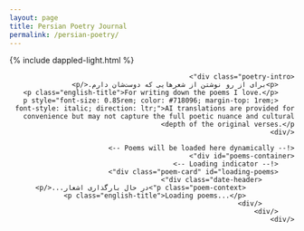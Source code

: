 ```yaml
---
layout: page
title: Persian Poetry Journal
permalink: /persian-poetry/
---
```

{% include dappled-light.html %}

<style>
@import url('https://fonts.googleapis.com/css2?family=Vazirmatn:wght@100..900&family=Noto+Naskh+Arabic:wght@400..700&display=swap');
@import url('https://cdnjs.cloudflare.com/ajax/libs/font-awesome/6.5.1/css/all.min.css');

.poetry-container {
    max-width: 900px;
    margin: 0 auto;
    direction: rtl;
    text-align: right;
}

.page-title {
    display: none;
}

.poetry-intro {
    font-family: 'Vazirmatn', sans-serif;
    font-size: 1rem;
    color: #4a5568;
    margin-bottom: 2rem;
    line-height: 1.6;
    text-align: center;
    direction: rtl;
    padding: 0 1rem;
}

.poem-card {
    border: 1px solid #e2e8f0;
    border-radius: 8px;
    padding: 1.5rem;
    margin: 2rem 0;
    background: #fff;
    box-shadow: 0 2px 6px rgba(0, 0, 0, 0.08);
    transition: all 0.3s ease;
    direction: rtl;
}

.poem-card:hover {
    box-shadow: 0 6px 20px rgba(0, 0, 0, 0.12);
    transform: translateY(-2px);
}

.date-header {
    margin-bottom: 1rem;
    border-bottom: 1px solid #e2e8f0;
    padding-bottom: 0.75rem;
    text-align: center;
}

.occasion-date {
    font-family: 'Vazirmatn', sans-serif;
    font-size: 0.9rem;
    color: #718096;
    margin: 0;
    font-weight: 400;
}

.poem-content {
    margin: 1rem 0;
}

.poem-verses {
    font-family: 'Noto Naskh Arabic', serif;
    font-size: 0.95rem;
    line-height: 1.5;
    color: #2c3e50;
    text-align: center;
    direction: rtl;
    margin: 0.75rem 0;
}

.verse {
    margin: 0.5rem 0;
    padding: 0 0.25rem;
}

.poet-attribution {
    margin-top: 1.5rem;
    padding-top: 1rem;
    border-top: 1px solid #e2e8f0;
    text-align: center;
}

.poet-name {
    font-family: 'Noto Naskh Arabic', serif;
    font-size: 1rem;
    color: #ed8936;
    font-weight: 600;
    margin: 0;
}

.poem-context {
    font-family: 'Vazirmatn', sans-serif;
    font-size: 0.85rem;
    color: #718096;
    margin-top: 0.5rem;
    line-height: 1.5;
    font-style: italic;
    direction: ltr;
    text-align: left;
}

.english-title {
    font-family: 'Inter', sans-serif;
    font-size: 0.8rem;
    color: #a0aec0;
    margin-top: 0.5rem;
    direction: ltr;
    text-align: center;
    font-style: italic;
}

/* Dark mode styles */
body.dark .poem-card {
    background: #1a202c;
    border-color: #2d3748;
}

body.dark .page-title,
body.dark .poem-verses {
    color: #e2e8f0;
}

body.dark .poetry-intro,
body.dark .occasion-date,
body.dark .poem-context,
body.dark .english-title {
    color: #a0aec0;
}

body.dark .poet-name {
    color: #ed8936;
}

body.dark .date-header,
body.dark .poet-attribution {
    border-color: #2d3748;
}

.placeholder-card {
    text-align: left;
    direction: ltr;
    background: #f7fafc;
    border-style: dashed;
}

body.dark .placeholder-card {
    background: #2d3748;
}

/* Translation features */
.translation-container {
    display: none;
    margin-top: 1rem;
    padding: 1rem;
    background: #f8f9fa;
    border-radius: 6px;
    border-left: 3px solid #ed8936;
    transition: all 0.3s ease;
    direction: ltr;
    text-align: left;
}

.translation-container.expanded {
    display: block;
    border: 1px solid #e2e8f0;
}

.translation-text {
    font-family: 'Inter', sans-serif;
    font-size: 0.85rem;
    line-height: 1.6;
    color: #2c3e50;
    margin: 0;
    font-style: italic;
}

.translation-meta {
    margin-top: 0.75rem;
    padding-top: 0.75rem;
    border-top: 1px solid #e2e8f0;
    font-size: 0.7rem;
    color: #718096;
    display: flex;
    justify-content: space-between;
    align-items: center;
}

.translate-btn {
    background: #ed8936;
    color: white;
    border: none;
    width: 32px;
    height: 32px;
    border-radius: 50%;
    font-size: 14px;
    cursor: pointer;
    transition: all 0.2s ease;
    display: flex;
    align-items: center;
    justify-content: center;
    margin: 1rem auto 0 auto;
    position: relative;
}

.translate-btn i {
    pointer-events: none;
}

.translate-btn:hover {
    background: #dd6b20;
    transform: translateY(-1px) scale(1.05);
}

.translate-btn:disabled {
    background: #a0aec0;
    cursor: not-allowed;
    transform: none;
}

.translate-btn.loading {
    color: transparent;
}

.translate-btn.loading::after {
    content: '';
    position: absolute;
    top: 50%;
    left: 50%;
    width: 16px;
    height: 16px;
    margin: -8px 0 0 -8px;
    border: 2px solid transparent;
    border-top-color: white;
    border-radius: 50%;
    animation: spin 1s linear infinite;
}

/* Advanced Loading Animation */
.loading-container {
    display: none;
    margin-top: 1rem;
    padding: 1.5rem;
    background: #f8f9fa;
    border-radius: 8px;
    border-left: 3px solid #ed8936;
    opacity: 0;
    transition: all 0.3s ease;
}

.loading-container.show {
    display: block;
    opacity: 1;
}

.loading-text {
    font-family: 'Vazirmatn', 'Inter', sans-serif;
    font-size: 0.9rem;
    font-weight: 400;
    color: #4a5568;
    text-align: center;
    margin-bottom: 1.5rem;
    letter-spacing: 0.02em;
}

.loading-bars {
    display: flex;
    flex-direction: column;
    gap: 6px;
    width: 100%;
    max-width: 280px;
    margin: 0 auto;
}

.loading-bar {
    height: 4px;
    border-radius: 2px;
    overflow: hidden;
    background: rgba(237, 137, 54, 0.15);
}

.loading-bar:nth-child(1) {
    width: 100%;
}

.loading-bar:nth-child(2) {
    width: 85%;
    margin-left: auto;
}

.loading-bar:nth-child(3) {
    width: 70%;
}

.loading-progress {
    height: 100%;
    border-radius: 2px;
    background: linear-gradient(90deg, 
        #ed8936 0%, 
        #f6ad55 25%, 
        #48bb78 50%, 
        #38b2ac 75%, 
        #4299e1 100%
    );
    animation: loading-wave 2s ease-in-out infinite;
    transform-origin: left;
}

.loading-bar:nth-child(1) .loading-progress {
    animation-delay: 0s;
}

.loading-bar:nth-child(2) .loading-progress {
    animation-delay: 0.3s;
}

.loading-bar:nth-child(3) .loading-progress {
    animation-delay: 0.6s;
}

@keyframes loading-wave {
    0% {
        transform: scaleX(0);
        opacity: 0.8;
    }
    50% {
        transform: scaleX(1);
        opacity: 1;
    }
    100% {
        transform: scaleX(0);
        opacity: 0.8;
    }
}

@keyframes spin {
    0% { transform: rotate(0deg); }
    100% { transform: rotate(360deg); }
}

/* Dark mode adjustments for loading */
body.dark .loading-container {
    background: #2d3748;
    border-left-color: #ed8936;
}

body.dark .loading-text {
    color: #e2e8f0;
}

body.dark .loading-bar {
    background: rgba(237, 137, 54, 0.2);
}

body.dark .loading-progress {
    background: linear-gradient(90deg, 
        #ed8936 0%, 
        #f6ad55 25%, 
        #68d391 50%, 
        #4fd1c7 75%, 
        #63b3ed 100%
    );
}

/* Responsive loading animation */
@media (max-width: 768px) {
    .loading-bars {
        max-width: 240px;
    }
    
    .loading-text {
        font-size: 0.85rem;
        margin-bottom: 1rem;
    }
    
    .loading-container {
        padding: 1rem;
    }
}

.dynamic-date {
    font-family: 'Vazirmatn', sans-serif;
    font-size: 0.8rem;
    color: #ed8936;
    margin-top: 0.25rem;
    direction: rtl;
}

/* Dark mode for translation features */
body.dark .translation-container {
    background: #2d3748;
    border-left-color: #ed8936;
}

body.dark .translation-container.expanded {
    border-color: #4a5568;
}

body.dark .translation-text {
    color: #e2e8f0;
}

body.dark .translation-meta {
    border-top-color: #4a5568;
    color: #a0aec0;
}

body.dark .translate-btn {
    background: #ed8936;
}

body.dark .translate-btn:hover {
    background: #dd6b20;
}

/* Responsive design */
@media (max-width: 768px) {
    .poetry-container {
        padding: 0 0.75rem;
    }
    
    .poem-card {
        padding: 1rem;
        margin: 1.5rem 0;
    }
    
    .page-title {
        font-size: 2rem;
    }
    
    .poem-verses {
        font-size: 0.9rem;
        line-height: 1.4;
    }
    
    .poetry-intro {
        padding: 0 0.75rem;
    }
}

/* Print styles */
@media print {
    .poem-card {
        border: 1px solid #ccc;
        box-shadow: none;
        page-break-inside: avoid;
        margin: 1rem 0;
    }
}
</style>

<div class="poetry-container">
    <h1 class="page-title">رونویسی شعر فارسی</h1>
    
    <div class="poetry-intro">
        <p>برای از رو نوشتن از شعرهایی که دوست‌شان دارم.</p>
        <p class="english-title">For writing down the poems I love.</p>
        <p style="font-size: 0.85rem; color: #718096; margin-top: 1rem; font-style: italic; direction: ltr;">AI translations are provided for convenience but may not capture the full poetic nuance and cultural depth of the original verses.</p>
    </div>

    <!-- Poems will be loaded here dynamically -->
    <div id="poems-container">
        <!-- Loading indicator -->
        <div class="poem-card" id="loading-poems">
            <div class="date-header">
                <p class="poem-context">در حال بارگذاری اشعار...</p>
                <p class="english-title">Loading poems...</p>
            </div>
        </div>
    </div>
</div>

<script>
// Persian date utilities
function toPersianDigits(str) {
    const persianDigits = '۰۱۲۳۴۵۶۷۸۹';
    return str.replace(/[0-9]/g, (w) => persianDigits[+w]);
}

function getDualCalendarDate(dateString) {
    // If no date provided, use today's date
    const targetDate = dateString ? new Date(dateString) : new Date();
    
    // Get Persian date
    const persianDate = targetDate.toLocaleDateString('fa-IR-u-ca-persian', {
        year: 'numeric',
        month: 'long',
        day: 'numeric'
    });
    
    // Get Gregorian date in Persian/English format
    const gregorianDate = targetDate.toLocaleDateString('en-US', {
        year: 'numeric',
        month: 'long', 
        day: 'numeric'
    });
    
    // Convert to Persian digits for Persian date
    const persianDateFormatted = toPersianDigits(persianDate);
    
    return `${persianDateFormatted} / ${gregorianDate}`;
}

// Initialize dynamic dates
function initializeDynamicDates() {
    const dynamicDates = document.querySelectorAll('.dynamic-date');
    
    dynamicDates.forEach(element => {
        // Find the parent poem card and get its date
        const poemCard = element.closest('.poem-card');
        let dateString = poemCard ? poemCard.getAttribute('data-date') : null;
        
        // If no date attribute exists, auto-assign today's date and store it
        if (!dateString && poemCard) {
            const today = new Date().toISOString().split('T')[0]; // YYYY-MM-DD format
            const poemKey = `poem_date_${getPoemIdentifier(poemCard)}`;
            
            // Check if we've already stored a date for this poem
            const storedDate = localStorage.getItem(poemKey);
            if (storedDate) {
                dateString = storedDate;
            } else {
                // First time seeing this poem, store today's date
                dateString = today;
                localStorage.setItem(poemKey, dateString);
            }
        }
        
        // Get the dual calendar date for this specific poem
        const dualDate = getDualCalendarDate(dateString);
        
        element.innerHTML = `
            <div style="font-size: 0.75rem; color: #718096; margin-top: 0.25rem;">
                ${dualDate}
            </div>
        `;
    });
}

// Generate a unique identifier for a poem based on its content
function getPoemIdentifier(poemCard) {
    const poetName = poemCard.querySelector('.poet-name')?.textContent || '';
    const firstVerse = poemCard.querySelector('.verse')?.textContent || '';
    // Create a simple hash from poet name and first verse
    const content = (poetName + firstVerse).replace(/\s+/g, '');
    return btoa(unescape(encodeURIComponent(content))).slice(0, 16);
}

// Loading animation functions
function showLoadingAnimation(poemCard) {
    // Remove any existing loading animation
    hideLoadingAnimation(poemCard);
    
    // Create loading container
    const container = document.createElement('div');
    container.className = 'loading-container';
    container.id = 'translation-loading';
    
    const text = document.createElement('div');
    text.className = 'loading-text';
    text.textContent = 'ترجمه در حال انجام... / Translating...';
    
    const barsContainer = document.createElement('div');
    barsContainer.className = 'loading-bars';
    
    // Create three loading bars
    for (let i = 0; i < 3; i++) {
        const bar = document.createElement('div');
        bar.className = 'loading-bar';
        
        const progress = document.createElement('div');
        progress.className = 'loading-progress';
        
        bar.appendChild(progress);
        barsContainer.appendChild(bar);
    }
    
    container.appendChild(text);
    container.appendChild(barsContainer);
    
    // Insert after the translate button
    const translateBtn = poemCard.querySelector('.translate-btn');
    translateBtn.parentNode.insertBefore(container, translateBtn.nextSibling);
    
    // Animate in
    requestAnimationFrame(() => {
        container.classList.add('show');
    });
}

function hideLoadingAnimation(poemCard) {
    const container = poemCard.querySelector('#translation-loading');
    if (container) {
        container.classList.remove('show');
        setTimeout(() => {
            if (container.parentNode) {
                container.parentNode.removeChild(container);
            }
        }, 300);
    }
}

// Translation functionality
async function translatePoem(button) {
    console.log('translatePoem called', button);
    const poemCard = button.closest('.poem-card');
    const poemVersesElement = poemCard.querySelector('.poem-verses');
    const poetName = poemCard.querySelector('.poet-name')?.textContent || '';
    const translationContainer = poemCard.querySelector('.translation-container');
    const translationText = poemCard.querySelector('.translation-text');
    const translationModel = poemCard.querySelector('.translation-model');
    const translationTime = poemCard.querySelector('.translation-time');
    
    // Get poem text
    const verses = Array.from(poemVersesElement.querySelectorAll('.verse'))
        .map(verse => verse.textContent.trim())
        .filter(text => text.length > 0)
        .join('\n');
    
    if (!verses) {
        alert('شعری برای ترجمه یافت نشد');
        return;
    }
    
    // Check cache
    const cacheKey = `translation_${btoa(unescape(encodeURIComponent(verses))).slice(0, 20)}`;
    const cached = localStorage.getItem(cacheKey);
    
    if (cached && !button.getAttribute('data-retranslate')) {
        try {
            const cachedData = JSON.parse(cached);
            showTranslation(translationContainer, translationText, translationModel, translationTime, cachedData);
            button.setAttribute('data-retranslate', 'true');
            button.title = 'ترجمه دوباره / Retranslate';
            return;
        } catch (e) {
            // Invalid cache, continue with new translation
            localStorage.removeItem(cacheKey);
        }
    }
    
    // Set loading state
    button.classList.add('loading');
    button.disabled = true;
    const originalTitle = button.title;
    button.title = 'در حال ترجمه...';
    
    // Show advanced loading animation
    showLoadingAnimation(poemCard);
    
    try {
        // Direct call to Groq API with placeholder (replaced during build)
        const controller = new AbortController();
        const timeoutId = setTimeout(() => controller.abort(), 30000); // 30 second timeout
        
        const response = await fetch('https://api.groq.com/openai/v1/chat/completions', {
            method: 'POST',
            headers: {
                'Authorization': 'Bearer GROQ_API_KEY_PLACEHOLDER',
                'Content-Type': 'application/json'
            },
            body: JSON.stringify({
                model: "llama3-70b-8192",
                messages: [
                    {
                        role: "system",
                        content: `You are a Persian poetry expert and translator. Translate the following Persian poem into English while:
1. Preserving the poetic beauty and emotional essence
2. Maintaining cultural context and metaphors
3. Keeping the structure readable but poetic
4. Providing a flowing, literary translation rather than literal word-for-word
${poetName ? `5. Consider this is by ${poetName} - factor in their style and era` : ''}

Respond only with the English translation, no explanations.`
                    },
                    {
                        role: "user",
                        content: verses
                    }
                ],
                temperature: 0.7,
                max_tokens: 1000
            }),
            signal: controller.signal
        });
        
        clearTimeout(timeoutId);
        
        if (!response.ok) {
            const errorData = await response.json().catch(() => ({}));
            throw new Error(`API Error ${response.status}: ${errorData.error?.message || 'Network request failed'}`);
        }
        
        const data = await response.json();
        const translation = data.choices[0].message.content.trim();
        const model = 'llama3-70b-8192';
        
        const result = {
            translation,
            model: model,
            timestamp: new Date().toISOString()
        };
        
        // Cache the result
        localStorage.setItem(cacheKey, JSON.stringify(result));
        
        // Show translation
        showTranslation(translationContainer, translationText, translationModel, translationTime, result);
        button.setAttribute('data-retranslate', 'true');
        button.title = 'ترجمه دوباره / Retranslate';
        
    } catch (error) {
        console.error('Translation error:', error);
        
        let errorMessage = error.message;
        let fallbackTranslation = null;
        
        // Handle different types of errors with helpful messages
        if (error.name === 'AbortError') {
            errorMessage = 'درخواست زمان زیادی طول کشید / Request timed out';
        } else if (error.message.includes('Load failed') || error.message.includes('Network request failed') || error.message.includes('Failed to fetch')) {
            errorMessage = 'مشکل اتصال به اینترنت / Network connection issue';
            // Provide a sample translation for mobile users
            fallbackTranslation = {
                translation: "Sample translation: This beautiful Persian verse speaks of love, loss, and the human condition. (Network unavailable - showing demo)",
                model: 'offline-demo',
                timestamp: new Date().toISOString()
            };
        } else if (error.message.includes('API Error')) {
            errorMessage = 'خطای سرویس ترجمه / Translation service error';
        }
        
        if (fallbackTranslation) {
            // Show fallback translation instead of error
            showTranslation(translationContainer, translationText, translationModel, translationTime, fallbackTranslation);
            button.setAttribute('data-retranslate', 'true');
            button.title = 'ترجمه دوباره / Retranslate';
        } else {
            // Show error message
            translationText.textContent = `خطا در ترجمه: ${errorMessage}`;
            translationText.style.color = '#e53e3e';
            translationModel.textContent = 'خطا رخ داده / Error occurred';
            translationTime.textContent = new Date().toLocaleString('fa-IR');
            translationContainer.classList.add('expanded');
        }
        
        button.title = originalTitle;
    } finally {
        button.classList.remove('loading');
        button.disabled = false;
        hideLoadingAnimation(poemCard);
    }
}

function showTranslation(container, textElement, modelElement, timeElement, data) {
    textElement.textContent = data.translation;
    modelElement.textContent = `Translated by ${data.model} • AI translation may lack poetic nuance`;
    
    const translationTime = new Date(data.timestamp);
    timeElement.textContent = translationTime.toLocaleString('fa-IR');
    
    container.classList.add('expanded');
}

// Load poems from JSON and generate HTML
async function loadPoems() {
    try {
        console.log('Loading poems...');
        
        // Try multiple paths in case of path issues
        const paths = ['poems.json', '/poems.json', '../poems.json'];
        let response;
        let poems;
        
        for (const path of paths) {
            try {
                console.log(`Trying path: ${path}`);
                response = await fetch(path);
                console.log(`Response status for ${path}:`, response.status);
                
                if (response.ok) {
                    poems = await response.json();
                    console.log(`Success with path: ${path}`);
                    break;
                }
            } catch (pathError) {
                console.log(`Failed path ${path}:`, pathError.message);
            }
        }
        
        if (!poems) {
            // Fallback to embedded data
            console.log('Using fallback embedded data');
            poems = [
                {
                    "verses": [
                        "به شکل رفتن درآمده بود",
                        "به شکل دور شدن ماه از پنجره",
                        "به شکل پرواز پرنده",
                        "از لبه‌ی پاییز",
                        "به شکل محو شدن رنگ از چهره در وقت ترس."
                    ],
                    "poet": "رسول یونان",
                    "date": "2025-07-10"
                },
                {
                    "verses": [
                        "چند گویند مرا: صبر کن از لشکر غم؟",
                        "بر من از گوشهٔ ناگاه بتازد چه کنم؟"
                    ],
                    "poet": "عراقی",
                    "date": "2025-07-09"
                },
                {
                    "verses": [
                        "سر‌نوشتم به بال کبوتر‌ها گره خورده",
                        "سنگی می‌زنند",
                        "یکی می‌میرد",
                        "باقی تا آخر عمر همه",
                        "قلب‌شان تندتر می‌زند."
                    ],
                    "poet": "سعید برآبادی",
                    "date": "2025-07-08"
                },
                {
                    "verses": [
                        "زان که بر ضد جهان گویم سخن",
                        "یا جهان دیوانه باشد یا که من",
                        "بلکه از دیوانگان هم بدترم"
                    ],
                    "poet": "نیما یوشیج",
                    "date": "2025-07-08"
                }
            ];
        }
        
        console.log('Poems loaded:', poems.length);
        
        const container = document.getElementById('poems-container');
        const loadingElement = document.getElementById('loading-poems');
        
        if (!container) {
            console.error('poems-container not found');
            return;
        }
        
        // Remove loading indicator
        if (loadingElement) {
            loadingElement.remove();
        }
        
        // Generate HTML for each poem
        poems.forEach((poem, index) => {
            console.log(`Adding poem ${index + 1}:`, poem.poet);
            const poemHTML = generatePoemHTML(poem);
            container.insertAdjacentHTML('beforeend', poemHTML);
        });
        
        // Add the placeholder card at the end
        const placeholderHTML = `
            <div class="poem-card placeholder-card">
                <div class="date-header">
                    <p class="poem-context">I've built my homeland, I've even founded my state--in my language.<br>— Mahmoud Darwish</p>
                </div>
            </div>
        `;
        container.insertAdjacentHTML('beforeend', placeholderHTML);
        
        // Initialize dates after poems are loaded
        initializeDynamicDates();
        console.log('Poems loaded successfully');
        
    } catch (error) {
        console.error('Error loading poems:', error);
        console.error('Error details:', error.message);
        const container = document.getElementById('poems-container');
        if (container) {
            container.innerHTML = `
                <div class="poem-card">
                    <div class="date-header">
                        <p class="poem-context">خطا در بارگذاری اشعار: ${error.message}</p>
                        <p class="english-title">Error loading poems: ${error.message}</p>
                    </div>
                </div>
            `;
        }
    }
}

// Generate HTML for a single poem
function generatePoemHTML(poem) {
    const versesHTML = poem.verses.map(verse => 
        `<div class="verse">${verse}</div>`
    ).join('');
    
    // Use the date from JSON if provided, otherwise use data attribute for auto-assignment
    const dateAttribute = poem.date ? `data-date="${poem.date}"` : '';
    
    return `
        <div class="poem-card" ${dateAttribute}>
            <div class="date-header">
                <div class="dynamic-date"></div>
            </div>
            <div class="poem-content">
                <div class="poem-verses">
                    ${versesHTML}
                </div>
            </div>
            <div class="poet-attribution">
                <p class="poet-name">${poem.poet}</p>
            </div>
            <button class="translate-btn" onclick="translatePoem(this)" title="ترجمه / Translate">
                <i class="fas fa-language"></i>
            </button>
            <div class="translation-container">
                <p class="translation-text"></p>
                <div class="translation-meta">
                    <span class="translation-model"></span>
                    <span class="translation-time"></span>
                </div>
            </div>
        </div>
    `;
}

// Initialize on page load
document.addEventListener('DOMContentLoaded', function() {
    loadPoems();
});

// Handle theme changes
const themeToggle = document.querySelector('.theme-toggle input');
if (themeToggle) {
    themeToggle.addEventListener('change', function() {
        // Slight delay to ensure theme has switched
        setTimeout(initializeDynamicDates, 100);
    });
}
</script> 